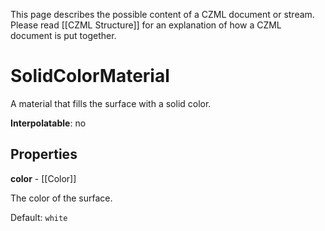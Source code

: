 This page describes the possible content of a CZML document or stream. Please read [[CZML Structure]] for an explanation of how a CZML document is put together.

# SolidColorMaterial

A material that fills the surface with a solid color.

**Interpolatable**: no

## Properties

**color** - [[Color]]

The color of the surface.

Default: `white`


